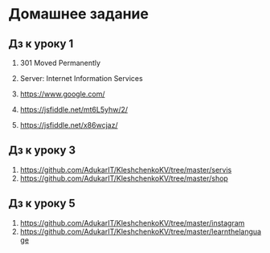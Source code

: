 # Домашнее задание
## Дз к уроку 1

1. 301 Moved Permanently
2. Server: Internet Information Services
3. https://www.google.com/

1. https://jsfiddle.net/mt6L5yhw/2/
2. https://jsfiddle.net/x86wcjaz/

## Дз к уроку 3

1. https://github.com/AdukarIT/KleshchenkoKV/tree/master/servis
2. https://github.com/AdukarIT/KleshchenkoKV/tree/master/shop

## Дз к уроку 5

1. https://github.com/AdukarIT/KleshchenkoKV/tree/master/instagram
2. https://github.com/AdukarIT/KleshchenkoKV/tree/master/learnthelanguage
